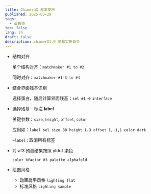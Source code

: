 ```yaml
---
title: ChimeraX 基本使用
published: 2025-05-29
tags:
  - 蛋白质
toc: false
lang: zh
draft: false
description: chimerX1.9 简易实用命令
---
```

<!-- abbrlink: birth-of-retypeset -->
<!-- updated: 2025-05-29 -->

- 结构对齐
    
    单个结构对齐：`matchmaker #1 to #2`
    
    同时对齐：`matchmaker #1-3 to #4` 
    
- 结合界面残基识别
    
    选择蛋白，随后计算界面残基：`sel #1` → `interface`
    
- 选择残基 - 标注 **label**
    
    关键参数：`size`, `height`, `offset`, `color` 
    
    应用如：`label sel size 80 height 1.3 offset 1,-1,1 color dark`
    
    `~label` : 取消所有标签
    

- 对 af3 预测结果按照 plddt 染色
    
    `color bfactor #3 palette alphafold`
    

- 绘图风格
    - 动画扁平风格 `lighting flat`
    - 标准风格 `lighting sample`